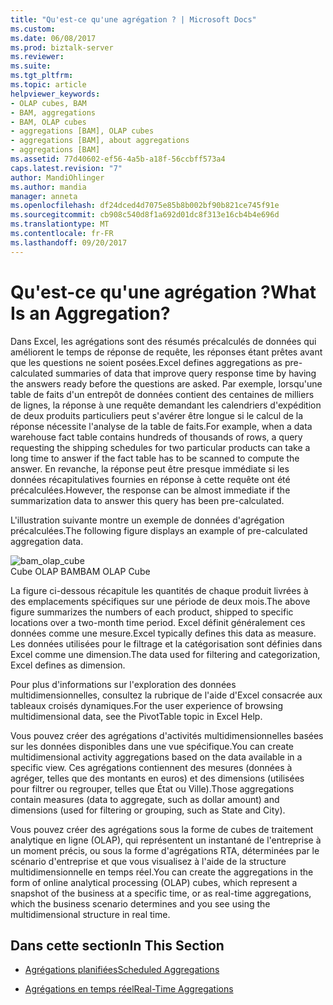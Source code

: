 ```yaml
---
title: "Qu'est-ce qu'une agrégation ? | Microsoft Docs"
ms.custom: 
ms.date: 06/08/2017
ms.prod: biztalk-server
ms.reviewer: 
ms.suite: 
ms.tgt_pltfrm: 
ms.topic: article
helpviewer_keywords:
- OLAP cubes, BAM
- BAM, aggregations
- BAM, OLAP cubes
- aggregations [BAM], OLAP cubes
- aggregations [BAM], about aggregations
- aggregations [BAM]
ms.assetid: 77d40602-ef56-4a5b-a18f-56ccbff573a4
caps.latest.revision: "7"
author: MandiOhlinger
ms.author: mandia
manager: anneta
ms.openlocfilehash: df24dced4d7075e85b8b002bf90b821ce745f91e
ms.sourcegitcommit: cb908c540d8f1a692d01dc8f313e16cb4b4e696d
ms.translationtype: MT
ms.contentlocale: fr-FR
ms.lasthandoff: 09/20/2017
---
```

# <a name="what-is-an-aggregation"></a><span data-ttu-id="88055-103">Qu'est-ce qu'une agrégation ?</span><span class="sxs-lookup"><span data-stu-id="88055-103">What Is an Aggregation?</span></span>
<span data-ttu-id="88055-104">Dans Excel, les agrégations sont des résumés précalculés de données qui améliorent le temps de réponse de requête, les réponses étant prêtes avant que les questions ne soient posées.</span><span class="sxs-lookup"><span data-stu-id="88055-104">Excel defines aggregations as pre-calculated summaries of data that improve query response time by having the answers ready before the questions are asked.</span></span> <span data-ttu-id="88055-105">Par exemple, lorsqu'une table de faits d'un entrepôt de données contient des centaines de milliers de lignes, la réponse à une requête demandant les calendriers d'expédition de deux produits particuliers peut s'avérer être longue si le calcul de la réponse nécessite l'analyse de la table de faits.</span><span class="sxs-lookup"><span data-stu-id="88055-105">For example, when a data warehouse fact table contains hundreds of thousands of rows, a query requesting the shipping schedules for two particular products can take a long time to answer if the fact table has to be scanned to compute the answer.</span></span> <span data-ttu-id="88055-106">En revanche, la réponse peut être presque immédiate si les données récapitulatives fournies en réponse à cette requête ont été précalculées.</span><span class="sxs-lookup"><span data-stu-id="88055-106">However, the response can be almost immediate if the summarization data to answer this query has been pre-calculated.</span></span>  
  
 <span data-ttu-id="88055-107">L'illustration suivante montre un exemple de données d'agrégation précalculées.</span><span class="sxs-lookup"><span data-stu-id="88055-107">The following figure displays an example of pre-calculated aggregation data.</span></span>  
  
 ![](../core/media/bam-olap-cube.gif "bam_olap_cube")  
<span data-ttu-id="88055-108">Cube OLAP BAM</span><span class="sxs-lookup"><span data-stu-id="88055-108">BAM OLAP Cube</span></span>  
  
 <span data-ttu-id="88055-109">La figure ci-dessous récapitule les quantités de chaque produit livrées à des emplacements spécifiques sur une période de deux mois.</span><span class="sxs-lookup"><span data-stu-id="88055-109">The above figure summarizes the numbers of each product, shipped to specific locations over a two-month time period.</span></span> <span data-ttu-id="88055-110">Excel définit généralement ces données comme une mesure.</span><span class="sxs-lookup"><span data-stu-id="88055-110">Excel typically defines this data as measure.</span></span> <span data-ttu-id="88055-111">Les données utilisées pour le filtrage et la catégorisation sont définies dans Excel comme une dimension.</span><span class="sxs-lookup"><span data-stu-id="88055-111">The data used for filtering and categorization, Excel defines as dimension.</span></span>  
  
 <span data-ttu-id="88055-112">Pour plus d'informations sur l'exploration des données multidimensionnelles, consultez la rubrique de l'aide d'Excel consacrée aux tableaux croisés dynamiques.</span><span class="sxs-lookup"><span data-stu-id="88055-112">For the user experience of browsing multidimensional data, see the PivotTable topic in Excel Help.</span></span>  
  
 <span data-ttu-id="88055-113">Vous pouvez créer des agrégations d'activités multidimensionnelles basées sur les données disponibles dans une vue spécifique.</span><span class="sxs-lookup"><span data-stu-id="88055-113">You can create multidimensional activity aggregations based on the data available in a specific view.</span></span> <span data-ttu-id="88055-114">Ces agrégations contiennent des mesures (données à agréger, telles que des montants en euros) et des dimensions (utilisées pour filtrer ou regrouper, telles que État ou Ville).</span><span class="sxs-lookup"><span data-stu-id="88055-114">Those aggregations contain measures (data to aggregate, such as dollar amount) and dimensions (used for filtering or grouping, such as State and City).</span></span>  
  
 <span data-ttu-id="88055-115">Vous pouvez créer des agrégations sous la forme de cubes de traitement analytique en ligne (OLAP), qui représentent un instantané de l'entreprise à un moment précis, ou sous la forme d'agrégations RTA, déterminées par le scénario d'entreprise et que vous visualisez à l'aide de la structure multidimensionnelle en temps réel.</span><span class="sxs-lookup"><span data-stu-id="88055-115">You can create the aggregations in the form of online analytical processing (OLAP) cubes, which represent a snapshot of the business at a specific time, or as real-time aggregations, which the business scenario determines and you see using the multidimensional structure in real time.</span></span>  
  
## <a name="in-this-section"></a><span data-ttu-id="88055-116">Dans cette section</span><span class="sxs-lookup"><span data-stu-id="88055-116">In This Section</span></span>  
  
-   [<span data-ttu-id="88055-117">Agrégations planifiées</span><span class="sxs-lookup"><span data-stu-id="88055-117">Scheduled Aggregations</span></span>](../core/scheduled-aggregations.md)  
  
-   [<span data-ttu-id="88055-118">Agrégations en temps réel</span><span class="sxs-lookup"><span data-stu-id="88055-118">Real-Time Aggregations</span></span>](../core/real-time-aggregations.md)